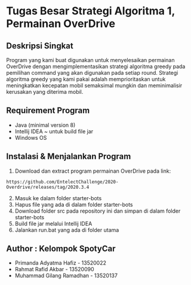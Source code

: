 # Tugas Besar Strategi Algoritma 1, Permainan OverDrive

## Deskripsi Singkat
Program yang kami buat digunakan untuk menyelesaikan permainan OverDrive dengan mengimplementasikan strategi algoritma greedy pada pemilihan command yang akan digunakan pada setiap round.
Strategi algoritma greedy yang kami pakai adalah memprioritaskan untuk meningkatkan kecepatan mobil semaksimal mungkin dan meminimalisir kerusakan yang diterima mobil.

## Requirement Program
- Java (minimal version 8)
- Intellij IDEA ~ untuk build file jar
- Windows OS

## Instalasi & Menjalankan Program
1. Download dan extract program permainan OverDrive pada link:
```
https://github.com/EntelectChallenge/2020-Overdrive/releases/tag/2020.3.4
```
2. Masuk ke dalam folder starter-bots
3. Hapus file yang ada di dalam folder starter-bots
4. Download folder src pada repository ini dan simpan di dalam folder starter-bots
5. Build file jar melalui Intellij IDEA
6. Jalankan run.bat yang ada di folder utama


## Author : Kelompok SpotyCar
- Primanda Adyatma Hafiz - 13520022
- Rahmat Rafid Akbar - 13520090
- Muhammad Gilang Ramadhan - 13520137
